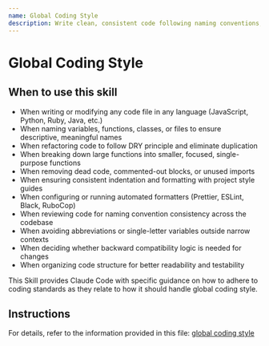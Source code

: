 ```yaml
---
name: Global Coding Style
description: Write clean, consistent code following naming conventions, automated formatting, DRY principles, small focused functions, and meaningful variable names across all languages and files. Use this skill when writing or modifying any code file in any language or framework. Apply when naming variables, functions, classes, or files, when refactoring code to remove duplication, when breaking down large functions into smaller focused ones, when cleaning up dead code or unused imports, when ensuring consistent indentation and formatting, when choosing descriptive names over abbreviations, or when following the project's linting and formatting rules (ESLint, Prettier, RuboCop, Black, etc.). Use for any task involving code organization, readability, maintainability, or style consistency across the codebase.
---
```


# Global Coding Style

## When to use this skill

- When writing or modifying any code file in any language (JavaScript, Python, Ruby, Java, etc.)
- When naming variables, functions, classes, or files to ensure descriptive, meaningful names
- When refactoring code to follow DRY principle and eliminate duplication
- When breaking down large functions into smaller, focused, single-purpose functions
- When removing dead code, commented-out blocks, or unused imports
- When ensuring consistent indentation and formatting with project style guides
- When configuring or running automated formatters (Prettier, ESLint, Black, RuboCop)
- When reviewing code for naming convention consistency across the codebase
- When avoiding abbreviations or single-letter variables outside narrow contexts
- When deciding whether backward compatibility logic is needed for changes
- When organizing code structure for better readability and testability

This Skill provides Claude Code with specific guidance on how to adhere to coding standards as they relate to how it should handle global coding style.

## Instructions

For details, refer to the information provided in this file:
[global coding style](../../../agent-os/standards/global/coding-style.md)

